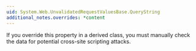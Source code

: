 ```yaml
---
uid: System.Web.UnvalidatedRequestValuesBase.QueryString
additional_notes.overrides: *content
---
```


<p>If you override this property in a derived class, you must manually check the data for potential cross-site scripting attacks.</p>


